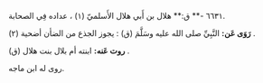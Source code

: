 ٦٦٣١ -** ق:** هلال بن أَبي هلال الأَسلميّ (١) ، عداده فِي الصحابة.

**رَوَى عَن:** النَّبِيِّ صلى الله عليه وسَلَّمَ (ق) : يجوز الجذع من الضأن أضحية (٢) .

**روت عَنه:** ابنته أم بلال بنت هلال (ق) .

روى له ابن ماجه.
